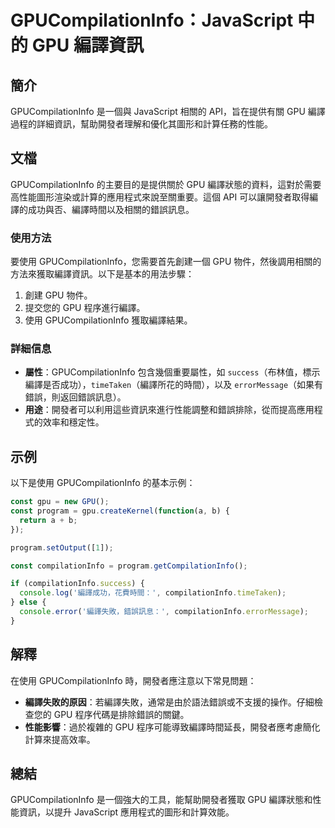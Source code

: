<!--
Meta Description: # GPUCompilationInfo：JavaScript 中的 GPU 編譯資訊 ## 簡介 GPUCompilationInfo 是一個與 JavaScript 相關的 API，旨在提供有關 GPU 編譯過程的詳細資訊，幫助開發者理解和優化其圖形和計算任務的性能。 ## 文檔 GPUComp...
Meta Keywords: gpu, gpucompilationinfo, javascript, compilationinfo, const
-->

# GPUCompilationInfo：JavaScript 中的 GPU 編譯資訊

## 簡介
GPUCompilationInfo 是一個與 JavaScript 相關的 API，旨在提供有關 GPU 編譯過程的詳細資訊，幫助開發者理解和優化其圖形和計算任務的性能。

## 文檔
GPUCompilationInfo 的主要目的是提供關於 GPU 編譯狀態的資料，這對於需要高性能圖形渲染或計算的應用程式來說至關重要。這個 API 可以讓開發者取得編譯的成功與否、編譯時間以及相關的錯誤訊息。

### 使用方法
要使用 GPUCompilationInfo，您需要首先創建一個 GPU 物件，然後調用相關的方法來獲取編譯資訊。以下是基本的用法步驟：

1. 創建 GPU 物件。
2. 提交您的 GPU 程序進行編譯。
3. 使用 GPUCompilationInfo 獲取編譯結果。

### 詳細信息
- **屬性**：GPUCompilationInfo 包含幾個重要屬性，如 `success`（布林值，標示編譯是否成功），`timeTaken`（編譯所花的時間），以及 `errorMessage`（如果有錯誤，則返回錯誤訊息）。
- **用途**：開發者可以利用這些資訊來進行性能調整和錯誤排除，從而提高應用程式的效率和穩定性。

## 示例
以下是使用 GPUCompilationInfo 的基本示例：

```javascript
const gpu = new GPU();
const program = gpu.createKernel(function(a, b) {
  return a + b;
});

program.setOutput([1]);

const compilationInfo = program.getCompilationInfo();

if (compilationInfo.success) {
  console.log('編譯成功，花費時間：', compilationInfo.timeTaken);
} else {
  console.error('編譯失敗，錯誤訊息：', compilationInfo.errorMessage);
}
```

## 解釋
在使用 GPUCompilationInfo 時，開發者應注意以下常見問題：
- **編譯失敗的原因**：若編譯失敗，通常是由於語法錯誤或不支援的操作。仔細檢查您的 GPU 程序代碼是排除錯誤的關鍵。
- **性能影響**：過於複雜的 GPU 程序可能導致編譯時間延長，開發者應考慮簡化計算來提高效率。

## 總結
GPUCompilationInfo 是一個強大的工具，能幫助開發者獲取 GPU 編譯狀態和性能資訊，以提升 JavaScript 應用程式的圖形和計算效能。